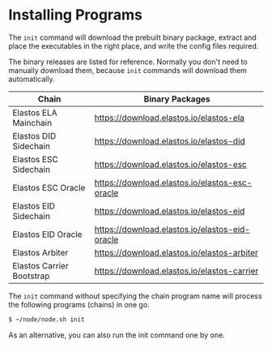 # Installing Programs

The `init` command will download the prebuilt binary package, extract and place the executables in the right place, and write the config files required.

The binary releases are listed for reference. Normally you don't need to manually download them, because `init` commands will download them automatically.

| Chain                     | Binary Packages                                |
| ------------------------- | ---------------------------------------------- |
| Elastos ELA Mainchain     | https://download.elastos.io/elastos-ela        |
| Elastos DID Sidechain     | https://download.elastos.io/elastos-did        |
| Elastos ESC Sidechain     | https://download.elastos.io/elastos-esc        |
| Elastos ESC Oracle        | https://download.elastos.io/elastos-esc-oracle |
| Elastos EID Sidechain     | https://download.elastos.io/elastos-eid        |
| Elastos EID Oracle        | https://download.elastos.io/elastos-eid-oracle |
| Elastos Arbiter           | https://download.elastos.io/elastos-arbiter    |
| Elastos Carrier Bootstrap | https://download.elastos.io/elastos-carrier    |

The `init` command without specifying the chain program name will process the following programs (chains) in one go. 

```bash
$ ~/node/node.sh init
```

As an alternative, you can also run the init command one by one.

